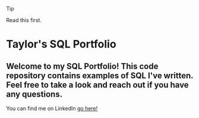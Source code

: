 > [!TIP]
> Read this first. 


# Taylor's SQL Portfolio

## Welcome to my SQL Portfolio! This code repository contains examples of SQL I've written. Feel free to take a look and reach out if you have any questions.

You can find me on LinkedIn [go here!](www.linkedin.com/in/taylor-boshart)
